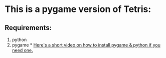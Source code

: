 # This is a pygame version of Tetris:

## Requirements:
  1. python
  2. pygame
    * [Here's a short video on how to install pygame & python if you need one.](https://www.youtube.com/watch?v=AdUZArA-kZw)  
